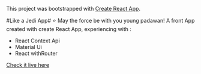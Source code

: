This project was bootstrapped with [Create React App](https://github.com/facebook/create-react-app).

#Like a Jedi App#
:star: May the force be with you young padawan!
A front App created with create React App, experiencing with :
* React Context Api
* Material Ui
* React withRouter

[Check it live here](https://lucieo.github.io/Like-a-jedi/#/)
